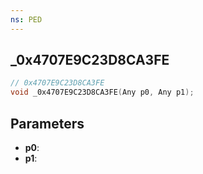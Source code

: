 ```yaml
---
ns: PED
---
```

## _0x4707E9C23D8CA3FE

```c
// 0x4707E9C23D8CA3FE
void _0x4707E9C23D8CA3FE(Any p0, Any p1);
```

## Parameters
* **p0**:
* **p1**:

